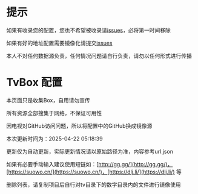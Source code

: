 # 提示

如果有收录您的配置，您也不希望被收录请[issues](https://github.com/hl128k/tvbox/issues)，必将第一时间移除

如果有好的地址配置需要镜像化请提交[issues](https://github.com/hl128k/tvbox/issues)

本人不对任何数据源负责，任何情况问题请自行负责，请勿以任何形式进行传播

# TvBox 配置

本页面只是收集Box，自用请勿宣传

所有资源全部搜集于网络，不保证可用性

因电视对GitHub访问问题，所以将配置中的GitHub换成镜像源

本次更新时间为：2025-04-22 05:18:39

更新仅为自动更新，实际更新情况请以原始路径为准，内容参考url.json

如果有必要手动输入建议使用短链如：[http://gg.gg/](http://gg.gg/)，[https://suowo.cn/](https://suowo.cn/)，[https://dlj.li/](https://dlj.li/) 等

删除列表，请复制项目后自行对tv目录下的数字目录内的文件进行镜像使用

